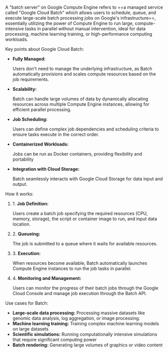 
A "batch server" on Google Compute Engine refers to ==a managed service called "Google Cloud Batch" which allows users to schedule, queue, and execute large-scale batch processing jobs on Google's infrastructure==, essentially utilizing the power of Compute Engine to run large, compute-intensive tasks in parallel without manual intervention, ideal for data processing, machine learning training, or high-performance computing workloads. 

Key points about Google Cloud Batch:

- **Fully Managed:**
    
    Users don't need to manage the underlying infrastructure, as Batch automatically provisions and scales compute resources based on the job requirements. 
    
- **Scalability:**
    
    Batch can handle large volumes of data by dynamically allocating resources across multiple Compute Engine instances, allowing for efficient parallel processing. 
    
- **Job Scheduling:**
    
    Users can define complex job dependencies and scheduling criteria to ensure tasks execute in the correct order. 
    
- **Containerized Workloads:**
    
    Jobs can be run as Docker containers, providing flexibility and portability 
    
- **Integration with Cloud Storage:**
    
    Batch seamlessly interacts with Google Cloud Storage for data input and output. 
    

How it works:

1. 1. **Job Definition:**
    
    Users create a batch job specifying the required resources (CPU, memory, storage), the script or container image to run, and input data location. 
    
2. 2. **Queueing:**
    
    The job is submitted to a queue where it waits for available resources. 
    
3. 3. **Execution:**
    
    When resources become available, Batch automatically launches Compute Engine instances to run the job tasks in parallel. 
    
4. 4. **Monitoring and Management:**
    
    Users can monitor the progress of their batch jobs through the Google Cloud Console and manage job execution through the Batch API. 
    

Use cases for Batch:

- **Large-scale data processing:** Processing massive datasets like genomic data analysis, log aggregation, or image processing. 
- **Machine learning training:** Training complex machine learning models on large datasets 
- **Scientific simulations:** Running computationally intensive simulations that require significant computing power 
- **Batch rendering:** Generating large volumes of graphics or video content